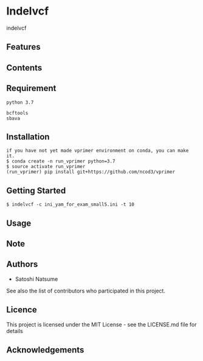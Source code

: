 # Indelvcf
indelvcf

## Features

## Contents

## Requirement

~~~
python 3.7

bcftools
sbava
~~~

## Installation

~~~
if you have not yet made vprimer environment on conda, you can make it.
$ conda create -n run_vprimer python=3.7
$ source activate run_vprimer
(run_vprimer) pip install git+https://github.com/ncod3/vprimer
~~~

## Getting Started

~~~
$ indelvcf -c ini_yam_for_exam_small5.ini -t 10
~~~

## Usage

## Note

## Authors
- Satoshi Natsume

See also the list of contributors who participated in this project.

## Licence
This project is licensed under the MIT License - see the LICENSE.md file for details

## Acknowledgements

